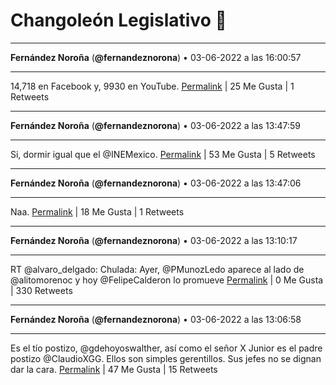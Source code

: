 # Changoleón Legislativo 🙈
*****
**Fernández Noroña** (**@fernandeznorona**) • 03-06-2022 a las 16:00:57
*****
14,718 en Facebook y, 9930 en YouTube.
[Permalink](https://twitter.com/fernandeznorona/status/1532875012847243264) | 25 Me Gusta | 1 Retweets
*****
**Fernández Noroña** (**@fernandeznorona**) • 03-06-2022 a las 13:47:59
*****
Si, dormir igual que el @INEMexico.
[Permalink](https://twitter.com/fernandeznorona/status/1532841552589950976) | 53 Me Gusta | 5 Retweets
*****
**Fernández Noroña** (**@fernandeznorona**) • 03-06-2022 a las 13:47:06
*****
Naa.
[Permalink](https://twitter.com/fernandeznorona/status/1532841331394899968) | 18 Me Gusta | 1 Retweets
*****
**Fernández Noroña** (**@fernandeznorona**) • 03-06-2022 a las 13:10:17
*****
RT @alvaro_delgado: Chulada: Ayer, @PMunozLedo aparece al lado de @alitomorenoc y hoy @FelipeCalderon lo promueve
[Permalink](https://twitter.com/fernandeznorona/status/1532832064260583424) | 0 Me Gusta | 330 Retweets
*****
**Fernández Noroña** (**@fernandeznorona**) • 03-06-2022 a las 13:06:58
*****
Es el tío postizo, @gdehoyoswalther, así como el señor X Junior es el padre postizo @ClaudioXGG. Ellos son simples gerentillos. Sus jefes no se dignan dar la cara.
[Permalink](https://twitter.com/fernandeznorona/status/1532831228088360960) | 47 Me Gusta | 15 Retweets